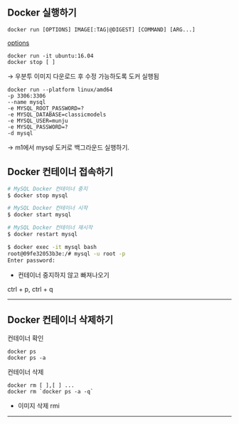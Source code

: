 

## Docker 실행하기

`docker run [OPTIONS] IMAGE[:TAG|@DIGEST] [COMMAND] [ARG...]`

[options](https://www.notion.so/30d7a9d776c44d5c849fa6a7edc6c7d2)

```docker
docker run -it ubuntu:16.04 
docker stop [ ]
```

→ 우분투 이미지 다운로드 후 수정 가능하도록 도커 실행됨

```docker
docker run --platform linux/amd64 
-p 3306:3306 
--name mysql 
-e MYSQL_ROOT_PASSWORD=? 
-e MYSQL_DATABASE=classicmodels 
-e MYSQL_USER=munju 
-e MYSQL_PASSWORD=? 
-d mysql
```

→ m1에서 mysql 도커로 백그라운드 실행하기. 

## Docker 컨테이너 접속하기

```bash
# MySQL Docker 컨테이너 중지
$ docker stop mysql

# MySQL Docker 컨테이너 시작
$ docker start mysql

# MySQL Docker 컨테이너 재시작
$ docker restart mysql

$ docker exec -it mysql bash
root@09fe32053b3e:/# mysql -u root -p
Enter password:
```

* 컨테이너 중지하지 않고 빠져나오기

ctrl + p, ctrl  + q

---

## Docker 컨테이너 삭제하기

컨테이너 확인

```docker
docker ps
docker ps -a
```

컨테이너 삭제

```docker
docker rm [ ],[ ] ...
docker rm `docker ps -a -q`
```

* 이미지 삭제 rmi

---